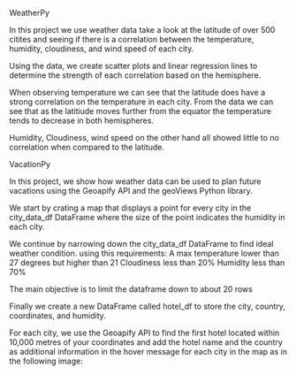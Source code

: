 WeatherPy

In this project we use weather data take a look at the latitude of over 500 citites and seeing if there is a correlation between the temperature, humidity, cloudiness, and wind speed of each city.

Using the data, we create scatter plots and linear regression lines to determine the strength of each correlation based on the hemisphere.

When observing temperature we can see that the latitude does have a strong correlation on the temperature in each city. From the data we can see that as the latitiude moves further from the equator the temperature tends to decrease in both hemispheres.

Humidity, Cloudiness, wind speed on the other hand all showed little to no correlation when compared to the latitude.


VacationPy

In this project, we show how weather data can be used to plan future vacations using the Geoapify API and the geoViews Python library.

We start by crating a map that displays a point for every city in the city_data_df DataFrame where the size of the point indicates the humidity in each city.

We continue by narrowing down the city_data_df DataFrame to find ideal weather condition. using this requirements:
A max temperature lower than 27 degrees but higher than 21
Cloudiness less than 20%
Humidity less than 70%

The main objective is to limit the dataframe down to about 20 rows

Finally we create a new DataFrame called hotel_df to store the city, country, coordinates, and humidity.

For each city, we use the Geoapify API to find the first hotel located within 10,000 metres of your coordinates and add the hotel name and the country as additional information in the hover message for each city in the map as in the following image:
